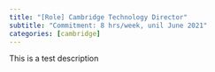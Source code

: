 ```yaml
---
title: "[Role] Cambridge Technology Director"
subtitle: "Commitment: 8 hrs/week, unil June 2021"
categories: [cambridge]
---
```


This is a test description
